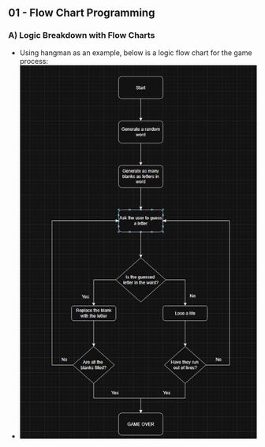 ## 01 - Flow Chart Programming

### A) Logic Breakdown with Flow Charts
- Using hangman as an example, below is a logic flow chart for the game process:
- ![image](/Images/07-Hangman-Flow-Chart.png)